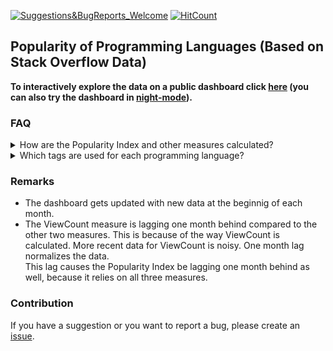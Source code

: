 [![Suggestions&BugReports_Welcome](https://img.shields.io/badge/Suggestions-BugReports-blue)](https://github.com/vvaezian/Popularity-of-Programming-Languages/issues)
[![HitCount](http://hits.dwyl.com/vvaezian/https://githubcom/vvaezian/Popularity-of-Programming-Languages.svg)](http://hits.dwyl.com/vvaezian/https://githubcom/vvaezian/Popularity-of-Programming-Languages)

## Popularity of Programming Languages (Based on Stack Overflow Data)

**To interactively explore the data on a public dashboard click [here](http://metabase.intellimenta.com/public/dashboard/f9b5e04b-9755-489d-9f5d-6adc3e3806fd) (you can also try the dashboard in [night-mode](http://metabase.intellimenta.com/public/dashboard/f9b5e04b-9755-489d-9f5d-6adc3e3806fd#theme=night)).**

### FAQ
<details><summary>How are the Popularity Index and other measures calculated?</summary>
<p>

For the queries see the [queries.sql](https://github.com/vvaezian/Popularity-of-Programming-Languages/blob/master/queries.sql) file.
  
  - **Popularity Index:** Average of three measures (explained below); Question Count, View Count, and Distinct Users.
  - **Question Count:** For each day the number of posts with the relevant tag is calculated. Then these numbers are averaged over the given granularity (Yearly, Quarterly, Monthly).
  - **ViewCount:** We have the ViewCount of posts with the relevant tags. Each post's viewcount is divided by the number of days it has been posted, which results in a normalized ViewCount of that post. For each day the normalized ViewCounts of all posts with the relevant tag is calculated, and then these numbers are averaged over the given granularity (Yearly, Quarterly, Monthly).
  - **Distinct Users:** In each day the number of distinct users who had an activity in the relevant tags (posted/answered a question, made a comment/edit) is calculated. Then these numbers are averaged over the given granularity (Yearly, Quarterly, Monthly).
  - **Total Question:** Total number of questions with the relevant tags. The granularity filter doesn't apply to this card.
  - **Total Views:** Total number of views for the questions with the relevant tags. The granularity filter doesn't apply to this card.
  - **Total Distinct Users:** Total number of distinct users since 2010 who had an activity regarding the posts with the relevant tags (posted/answered a question, made a comment/edit). The granularity filter and the date range filter don't apply to this card.

</p></details>

<details><summary>Which tags are used for each programming language?</summary>
<p>

See the [tags.md](https://github.com/vvaezian/Popularity-of-Programming-Languages/blob/master/tags.md) file.

</p></details>

### Remarks
- The dashboard gets updated with new data at the beginnig of each month.
- The ViewCount measure is lagging one month behind compared to the other two measures. This is because of the way ViewCount is calculated. More recent data for ViewCount is noisy. One month lag normalizes the data.  
This lag causes the Popularity Index be lagging one month behind as well, because it relies on all three measures.

### Contribution 
If you have a suggestion or you want to report a bug, please create an [issue](https://github.com/vvaezian/Popularity-of-Programming-Languages/issues).
